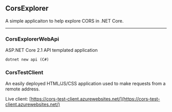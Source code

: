 ## CorsExplorer
A simple applicaiton to help explore CORS in .NET Core.
<hr>

### CorsExplorerWebApi
ASP.NET Core 2.1 API templated application
```
dotnet new api (C#)
```
### CorsTestClient
An easily deployed HTML/JS/CSS application used to make requests from a remote address.

Live client: [https://cors-test-client.azurewebsites.net/](https://cors-test-client.azurewebsites.net/)
